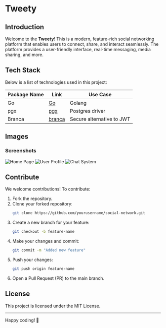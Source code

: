 # Tweety

## Introduction
Welcome to the **Tweety**! This is a modern, feature-rich social networking platform that enables users to connect, share, and interact seamlessly. The platform provides a user-friendly interface, real-time messaging, media sharing, and more.

## Tech Stack
Below is a list of technologies used in this project:

| Package Name | Link                                     | Use Case                                    |
|--------------|------------------------------------------|---------------------------------------------|
| Go        | [Go](https://go.dev/)            | Golang          |
| pgx       | [pgx](https://github.com/jackc/pgx/wiki/Getting-started-with-pgx)             | Postgres driver          |
| Branca       | [branca](https://github.com/hako/branca)             | Secure alternative to JWT          |

## Images
### Screenshots
![Home Page](./images/homepage.png)
![User Profile](./images/userprofile.png)
![Chat System](./images/chat.png)

## Contribute
We welcome contributions! To contribute:
1. Fork the repository.
2. Clone your forked repository:
   ```sh
   git clone https://github.com/yourusername/social-network.git
   ```
3. Create a new branch for your feature:
   ```sh
   git checkout -b feature-name
   ```
4. Make your changes and commit:
   ```sh
   git commit -m "Added new feature"
   ```
5. Push your changes:
   ```sh
   git push origin feature-name
   ```
6. Open a Pull Request (PR) to the main branch.

## License
This project is licensed under the MIT License.

---

Happy coding! 🚀